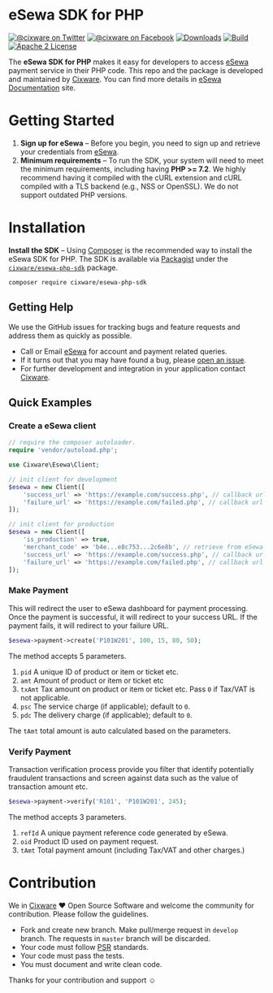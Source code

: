 # eSewa SDK for PHP

[![@cixware on Twitter](https://img.shields.io/badge/Twitter-%40cixware-blue.svg?style=flat&logo=twitter)](https://twitter.com/cixware)
[![@cixware on Facebook](https://img.shields.io/badge/Facebok-%40cixware-blue.svg?style=flat&logo=facebook)](https://www.facebook.com/cixware)
[![Downloads](https://img.shields.io/packagist/dt/cixware/esewa-php-sdk.svg?style=flat&label=Downloads)](https://packagist.org/packages/cixware/esewa-php-sdk)
[![Build](https://img.shields.io/travis/cixware/esewa-php-sdk.svg?style=flat&logo=travis&label=Build)](https://travis-ci.org/cixware/esewa-php-sdk)
[![Apache 2 License](https://img.shields.io/packagist/l/cixware/esewa-php-sdk.svg?style=flat&label=License)](https://www.apache.org/licenses/LICENSE-2.0)

The **eSewa SDK for PHP** makes it easy for developers to access [eSewa] payment service in their PHP code. This repo and the package is developed and maintained by [Cixware]. You can find more details in [eSewa Documentation] site.

# Getting Started
1. **Sign up for eSewa** – Before you begin, you need to sign up and retrieve your credentials from [eSewa].
2. **Minimum requirements** – To run the SDK, your system will need to meet the minimum requirements, including having **PHP >= 7.2**. We highly recommend having it compiled with the cURL extension and cURL compiled with a TLS backend (e.g., NSS or OpenSSL). We do not support outdated PHP versions.

# Installation
**Install the SDK** – Using [Composer] is the recommended way to install the eSewa SDK for PHP. The SDK is available via [Packagist] under the [`cixware/esewa-php-sdk`][install-packagist] package.
```
composer require cixware/esewa-php-sdk
```

## Getting Help
We use the GitHub issues for tracking bugs and feature requests and address them as quickly as possible.

* Call or Email [eSewa] for account and payment related queries.
* If it turns out that you may have found a bug, please [open an issue](https://github.com/cixware/esewa-php-sdk/issues/new).
* For further development and integration in your application contact [Cixware].

## Quick Examples

### Create a eSewa client

```php
// require the composer autoloader.
require 'vendor/autoload.php';

use Cixware\Esewa\Client;

// init client for development
$esewa = new Client([
    'success_url' => 'https://example.com/success.php', // callback url for success
    'failure_url' => 'https://example.com/failed.php', // callback url for failure
]);

// init client for production
$esewa = new Client([
    'is_production' => true,
    'merchant_code' => 'b4e...e8c753...2c6e8b', // retrieve from eSewa
    'success_url' => 'https://example.com/success.php', // callback url for success
    'failure_url' => 'https://example.com/failed.php', // callback url for failure
]);
```

### Make Payment
This will redirect the user to eSewa dashboard for payment processing. Once the payment is successful, it will redirect to your success URL. If the payment fails, it will redirect to your failure URL.
```php
$esewa->payment->create('P101W201', 100, 15, 80, 50);
```
The method accepts 5 parameters.
1. `pid` A unique ID of product or item or ticket etc.
2. `amt` Amount of product or item or ticket etc
3. `txAmt` Tax amount on product or item or ticket etc. Pass `0` if Tax/VAT is not applicable.
4. `psc` The service charge (if applicable); default to `0`.
5. `pdc` The delivery charge (if applicable); default to `0`.

The `tAmt` total amount is auto calculated based on the parameters.

### Verify Payment
Transaction verification process provide you filter that identify potentially fraudulent transactions and screen against data such as the value of transaction amount etc.
```php
$esewa->payment->verify('R101', 'P101W201', 245);
```
The method accepts 3 parameters.
1. `refId` A unique payment reference code generated by eSewa.
2. `oid` Product ID used on payment request.
3. `tAmt` Total payment amount (including Tax/VAT and other charges.)

# Contribution
We in [Cixware] :heart: Open Source Software and welcome the community for contribution. Please follow the guidelines.
* Fork and create new branch. Make pull/merge request in `develop` branch. The requests in `master` branch will be discarded.
* Your code must follow [PSR] standards.
* Your code must pass the tests.
* You must document and write clean code.

Thanks for your contribution and support :relaxed:

[eSewa]: https://esewa.com.np
[eSewa Documentation]: https://developer.esewa.com.np
[eSewa Contact]: https://blog.esewa.com.np/contact-us/

[Cixware]: https://cixware.io

[composer]: http://getcomposer.org
[packagist]: http://packagist.org
[install-packagist]: https://packagist.org/packages/cixware/esewa-php-sdk

[PSR]: https://www.php-fig.org/psr